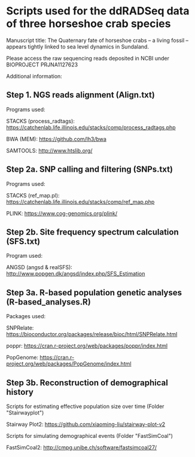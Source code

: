 # Scripts used for the ddRADSeq data of three horseshoe crab species

Manuscript title: The Quaternary fate of horseshoe crabs – a living fossil – appears tightly linked to sea level  dynamics in Sundaland.

Please access the raw sequencing reads deposited in NCBI under BIOPROJECT PRJNA1127623


Additional information:


## Step 1. NGS reads alignment (Align.txt)

Programs used: 

STACKS (process_radtags): https://catchenlab.life.illinois.edu/stacks/comp/process_radtags.php 

BWA (MEM): https://github.com/lh3/bwa

SAMTOOLS: http://www.htslib.org/


## Step 2a. SNP calling and filtering (SNPs.txt)

Programs used: 

STACKS (ref_map.pl): https://catchenlab.life.illinois.edu/stacks/comp/ref_map.php 

PLINK: https://www.cog-genomics.org/plink/


## Step 2b. Site frequency spectrum calculation (SFS.txt)

Program used: 

ANGSD (angsd & realSFS): http://www.popgen.dk/angsd/index.php/SFS_Estimation


## Step 3a. R-based population genetic analyses (R-based_analyses.R)

Packages used: 

SNPRelate: https://bioconductor.org/packages/release/bioc/html/SNPRelate.html

poppr: https://cran.r-project.org/web/packages/poppr/index.html

PopGenome: https://cran.r-project.org/web/packages/PopGenome/index.html


## Step 3b. Reconstruction of demographical history

Scripts for estimating effective population size over time (Folder "Stairwayplot")

Stairway Plot2: https://github.com/xiaoming-liu/stairway-plot-v2

Scripts for simulating demographical events (Folder "FastSimCoal")

FastSimCoal2: http://cmpg.unibe.ch/software/fastsimcoal27/
